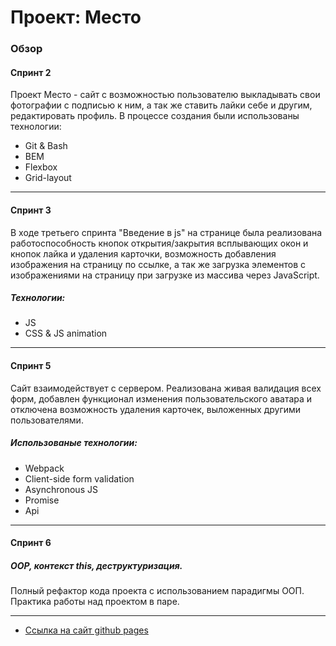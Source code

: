 # Проект: Место

### Обзор
#### Спринт 2
Проект Место - сайт с возможностью пользователю выкладывать свои фотографии с подписью к ним, а так же ставить лайки себе и другим, редактировать профиль.
В процессе создания были использованы технологии:
 + Git & Bash
 + BEM
 + Flexbox
 + Grid-layout
_____
#### Спринт 3
В ходе третьего спринта "Введение в js" на странице была реализована работоспособность кнопок открытия/закрытия всплывающих окон и кнопок лайка и удаления карточки, возможность добавления изображения на страницу по ссылке, а так же загрузка элементов с изображениями на страницу при загрузке из массива через JavaScript.
##### Технологии:
 + JS
 + CSS & JS animation
_____
#### Спринт 5
Сайт взаимодействует с сервером. Реализована живая валидация всех форм, добавлен функционал изменения пользовательского аватара и отключена возможность удаления карточек, выложенных другими пользователями.
##### Использованые технологии:
 + Webpack
 + Client-side form validation
 + Asynchronous JS
 + Promise
 + Api
____
#### Спринт 6
##### OOP, контекст this, деструктуризация.

Полный рефактор кода проекта с использованием парадигмы ООП. Практика работы над проектом в паре.
____
* [Ссылка на сайт github pages](https://lighterboiii.github.io/mesto-project/)


